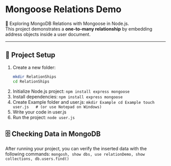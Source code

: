 # Mongoose Relations Demo

🚀 Exploring MongoDB Relations with Mongoose in Node.js.  
This project demonstrates a **one-to-many relationship** by embedding address objects inside a user document.

---

## 📂 Project Setup

1. Create a new folder:
   ```bash
   mkdir RelationShips
   cd RelationShips
2. Initialize Node.js project:
   `npm install express mongoose`
3. Install dependencies:
   `npm install express mongoose`
4. Create Example folder and user.js:
   `mkdir Example
   cd Example
   touch user.js   # (or use Notepad on Windows)`
5. Write your code in user.js
6. Run the project:
   `node user.js`

## 🗄️ Checking Data in MongoDB
After running your project, you can verify the inserted data with the following commands:
   `mongosh,
   show dbs,
   use relationDemo,
   show collections,
   db.users.find()`

